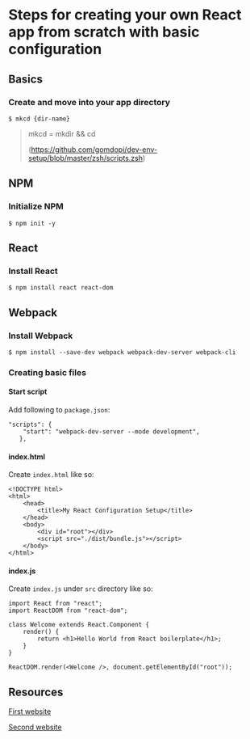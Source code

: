 # Steps for creating your own React app from scratch with basic configuration

## Basics
### Create and move into your app directory
```
$ mkcd {dir-name} 
```
> mkcd = mkdir && cd
> 
>(https://github.com/gomdopi/dev-env-setup/blob/master/zsh/scripts.zsh)

## NPM
### Initialize NPM
```
$ npm init -y
```

## React
### Install React
```
$ npm install react react-dom
```

## Webpack
### Install Webpack
```
$ npm install --save-dev webpack webpack-dev-server webpack-cli
```

### Creating basic files
#### Start script
Add following to `package.json`:
```
"scripts": {
    "start": "webpack-dev-server --mode development",
   },
```

#### index.html
Create `index.html` like so:
```
<!DOCTYPE html>
<html>
    <head>
        <title>My React Configuration Setup</title>
    </head>
    <body>
        <div id="root"></div>
        <script src="./dist/bundle.js"></script>
    </body>
</html>
```

#### index.js
Create `index.js` under `src` directory like so:
```
import React from "react";
import ReactDOM from "react-dom";

class Welcome extends React.Component {
    render() {
        return <h1>Hello World from React boilerplate</h1>;
    }
}

ReactDOM.render(<Welcome />, document.getElementById("root"));
```

## Resources
[First website](https://www.codementor.io/@rajjeet/step-by-step-create-a-react-project-from-scratch-11s9skvnxv)

[Second website](https://www.freecodecamp.org/news/how-to-set-up-deploy-your-react-app-from-scratch-using-webpack-and-babel-a669891033d4/)


